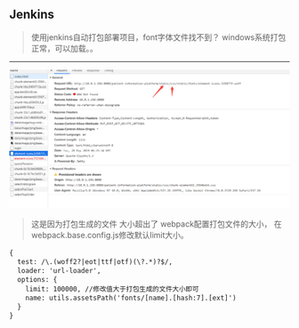 ## Jenkins

> 使用jenkins自动打包部署项目，font字体文件找不到？ windows系统打包正常，可以加载。。
***
![打包的字体找不到](./img/bug1.png)


> 这是因为打包生成的文件 大小超出了 webpack配置打包文件的大小，
在webpack.base.config.js修改默认limit大小。

```
{
  test: /\.(woff2?|eot|ttf|otf)(\?.*)?$/,
  loader: 'url-loader',
  options: {
    limit: 100000, //修改值大于打包生成的文件大小即可
    name: utils.assetsPath('fonts/[name].[hash:7].[ext]')
  }
}

```
